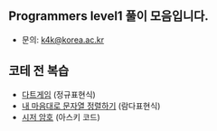 ## Programmers level1 풀이 모음입니다.

- 문의: k4k@korea.ac.kr


## 코테 전 복습

- [다트게임](https://github.com/TAVEResearch/TAVE_algorithm_study/blob/main/%EB%B0%95%EC%A0%9C%EC%9C%A4/programmers/level1/1006_dart.py) (정규표현식)
- [내 마음대로 문자열 정렬하기](https://github.com/TAVEResearch/TAVE_algorithm_study/blob/main/%EB%B0%95%EC%A0%9C%EC%9C%A4/programmers/level1/1124_sorting_freely.py) (람다표현식)
- [시저 암호]() (아스키 코드)
